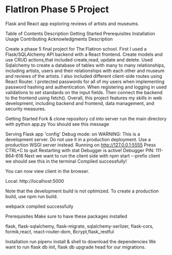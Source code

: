 # FlatIron Phase 5 Project

Flask and React app exploring reviews of artists and museums.

Table of Contents
Description
Getting Started
Prerequisites
Installation
Usage
Contributing
Acknowledgments
Description

Create a phase 5 final project for The Flatiron school. First I used a Flask/SQLAlchemy API backend with a React frontend. Create models and use CRUD actions,that included create,read, update and delete. Used Sqlalchemy to create a database of tables with many to many relationships, including artists, users and their relationships with each other and museum and reviews of the artists. I also included different client-side routes using React Router. I protected passwords for all of my users when implementing password hashing and authentication. When registering and logging in used validations to set standards on the input fields. Then connect the backend to the frontend using fetch(). Overall, this project features my skills in web development, including backend and frontend, data management, and security measures.

Getting Started
Fork & clone repository cd into server run the main directory with python app.py You should see this message

Serving Flask app 'config'
Debug mode: on WARNING: This is a development server. Do not use it in a production deployment. Use a production WSGI server instead.
Running on http://127.0.0.1:5555 Press CTRL+C to quit
Restarting with stat
Debugger is active!
Debugger PIN: 111-864-616
Next we want to run the client side with npm start --prefix client we should see this in the terminal Compiled successfully!

You can now view client in the browser.

Local: http://localhost:5000

Note that the development build is not optimized. To create a production build, use npm run build.

webpack compiled successfully

Prerequisites
Make sure to have these packages installed

flask, flask-sqlalchemy, flask-migrate, sqlalchemy-serlizer, flask-cors, formik,react, react-router-dom, Bcrypt,flask_restful

Installation
run pipenv install & shell to download the dependencies We want to run flask db init, flask db upgrade head for our migrations.
